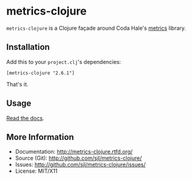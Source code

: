 metrics-clojure
===============

`metrics-clojure` is a Clojure façade around Coda Hale's [metrics][] library.

[metrics]: http://metrics.dropwizard.io

Installation
------------

Add this to your `project.clj`'s dependencies:

    [metrics-clojure "2.6.1"]

That's it.

Usage
-----

[Read the docs](http://metrics-clojure.rtfd.org/).

More Information
----------------

* Documentation: <http://metrics-clojure.rtfd.org/>
* Source (Git): <http://github.com/sjl/metrics-clojure/>
* Issues: <http://github.com/sjl/metrics-clojure/issues/>
* License: MIT/X11
